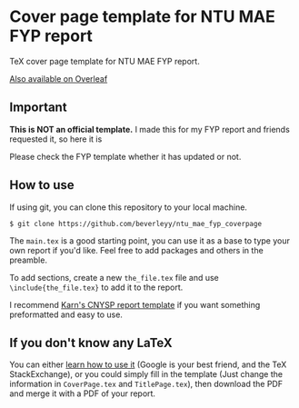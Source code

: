 # Cover page template for NTU MAE FYP report
TeX cover page template for NTU MAE FYP report. 

[Also available on Overleaf](https://www.overleaf.com/latex/templates/ntu-mae-fyp-cover-page-template/bnptzmwkftmf)

## Important
**This is NOT an official template.** I made this for my FYP report and friends requested it, so here it is

Please check the FYP template whether it has updated or not.

## How to use

If using git, you can clone this repository to your local machine.

```
$ git clone https://github.com/beverleyy/ntu_mae_fyp_coverpage
```

The `main.tex` is a good starting point, you can use it as a base to type your own report if you'd like. Feel free to add packages and others in the preamble.

To add sections, create a new `the_file.tex` file and use `\include{the_file.tex}` to add it to the report.

I recommend [Karn's CNYSP report template](https://www.overleaf.com/latex/templates/ntu-cnysp-research-report-template-cy1400-slash-cy2001-slash-cy2002/hbrtrfvytmtc) if you want something preformatted and easy to use.

## If you don't know any LaTeX

You can either [learn how to use it](https://www.overleaf.com/learn/latex/Learn_LaTeX_in_30_minutes) (Google is your best friend, and the TeX StackExchange), or you could simply fill in the template (Just change the information in `CoverPage.tex` and `TitlePage.tex`), then download the PDF and merge it with a PDF of your report.
